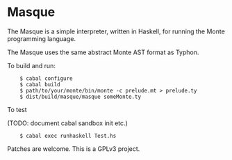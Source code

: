 # Masque

The Masque is a simple interpreter, written in Haskell, for running the Monte
programming language.

The Masque uses the same abstract Monte AST format as Typhon.

To build and run:

```
    $ cabal configure
    $ cabal build
    $ path/to/your/monte/bin/monte -c prelude.mt > prelude.ty
    $ dist/build/masque/masque someMonte.ty
```

To test

(TODO: document cabal sandbox init etc.)
```
    $ cabal exec runhaskell Test.hs
```

Patches are welcome. This is a GPLv3 project.
